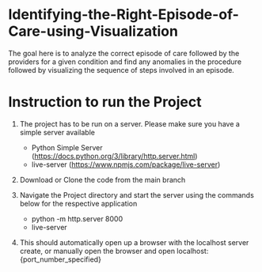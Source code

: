# Identifying-the-Right-Episode-of-Care-using-Visualization

The goal here is to analyze the correct episode of care followed by the providers for a given condition and find any anomalies in the procedure followed by visualizing the sequence of steps involved in an episode.

# Instruction to run the Project

1. The project has to be run on a server. Please make sure you have a simple server available
    * Python Simple Server (https://docs.python.org/3/library/http.server.html)
    * live-server (https://www.npmjs.com/package/live-server)

2. Download or Clone the code from the main branch

3. Navigate the Project directory and start the server using the commands below for the respective application
    * python -m http.server 8000
    * live-server

4. This should automatically open up a browser with the localhost server create, or manually open the browser and open localhost:{port_number_specified}

